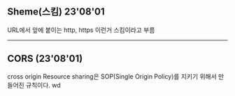 
## Sheme(스킴) 23'08'01

URL에서 앞에 붙이는 http, https 이런거 스킴이라고 부름

---------------------

## CORS (23'08'01)
cross origin Resource sharing은 SOP(Single Origin Policy)를 지키기 위해서 만들어진 규칙이다.
wd
